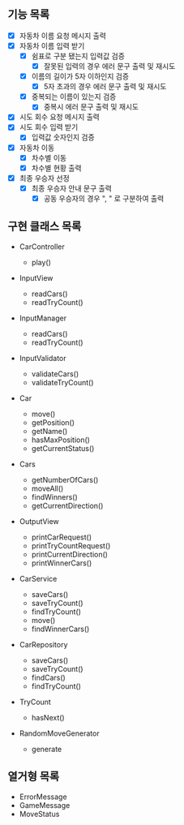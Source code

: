 ## 기능 목록
- [x] 자동차 이름 요청 메시지 출력
- [x] 자동차 이름 입력 받기
  - [x] 쉼표로 구분 됐는지 입력값 검증
    - [x] 잘못된 입력의 경우 에러 문구 출력 및 재시도
  - [x] 이름의 길이가 5자 이하인지 검증
    - [x] 5자 초과의 경우 에러 문구 출력 및 재시도
  - [x] 중복되는 이름이 있는지 검증
    - [x] 중복시 에러 문구 출력 및 재시도
- [x] 시도 회수 요청 메시지 출력
- [x] 시도 회수 입력 받기
  - [x] 입력값 숫자인지 검증
- [x] 자동차 이동
  - [x] 차수별 이동
  - [x] 차수별 현황 출력
- [x] 최종 우승자 선정
  - [x] 최종 우승자 안내 문구 출력
    - [x] 공동 우승자의 경우 ", " 로 구분하여 출력

## 구현 클래스 목록
- CarController
  - play()

- InputView
  - readCars()
  - readTryCount()

- InputManager
  - readCars()
  - readTryCount()

- InputValidator
  - validateCars()
  - validateTryCount()

- Car
  - move()
  - getPosition()
  - getName()
  - hasMaxPosition()
  - getCurrentStatus()

- Cars
  - getNumberOfCars()
  - moveAll()
  - findWinners()
  - getCurrentDirection()

- OutputView
  - printCarRequest()
  - printTryCountRequest()
  - printCurrentDirection()
  - printWinnerCars()

- CarService
  - saveCars()
  - saveTryCount()
  - findTryCount()
  - move()
  - findWinnerCars()

- CarRepository
  - saveCars()
  - saveTryCount()
  - findCars()
  - findTryCount()

- TryCount
  - hasNext()

- RandomMoveGenerator
  - generate

## 열거형 목록
- ErrorMessage
- GameMessage
- MoveStatus
